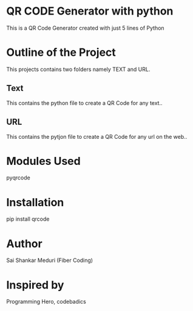 # QR CODE Generator with python
This is a QR Code Generator created with just 5 lines of Python 
# Outline of the Project
This projects contains two folders namely TEXT and URL.

## Text 
   This contains the python file to create a QR Code for any text..
## URL
   This contains the pytjon file to create a QR Code for any url on the web..
# Modules Used
   pyqrcode
# Installation
  pip install qrcode
# Author
  Sai Shankar Meduri (Fiber Coding)
# Inspired by 
   Programming Hero, codebadics
